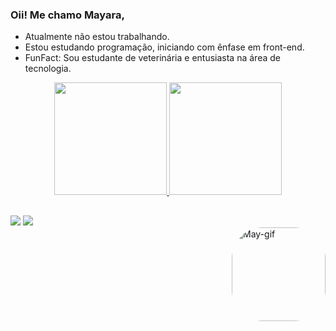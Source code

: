 ### Oii! Me chamo Mayara,


- Atualmente não estou trabalhando.
- Estou estudando programação, iniciando com ênfase em front-end.
- FunFact: Sou estudante de veterinária e entusiasta na área de tecnologia. 

<div align="center">
  <a href="https://github.com/mmaysc">
  <img height="180em" src="https://github-readme-stats.vercel.app/api?username=mmaysc&show_icons=true&theme=dracula&include_all_commits=true&count_private=true"/>
  <img height="180em" src="https://github-readme-stats.vercel.app/api/top-langs/?username=mmaysc&layout=compact&langs_count=7&theme=dracula"/>
</div>
  
##
  
<div>
  <a href = "mailto:correa.mayara15@gmail.com"><img src="https://img.shields.io/badge/-Gmail-%23333?style=for-the-badge&logo=gmail&logoColor=white" target="_blank"></a>
  <a href="https://www.linkedin.com/in/mayara-santos-44122b123/" target="_blank"><img src="https://img.shields.io/badge/-LinkedIn-%230077B5?style=for-the-badge&logo=linkedin&logoColor=white" target="_blank"></a> 
</div>
  
<img align="right" alt="May-gif" height="150" style="border-radius:50px;" src="https://cdn.discordapp.com/attachments/950231935509205034/950232052249288714/gif.gif">
